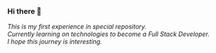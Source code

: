 ### Hi there 👋

*This is my first experience in special repository. <br >
Currently learning on technologies to become a Full Stack Developer. <br >
I hope this journey is interesting.*
